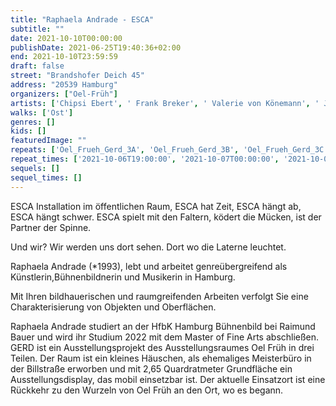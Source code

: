 ```yaml
---
title: "Raphaela Andrade - ESCA"
subtitle: ""
date: 2021-10-10T00:00:00
publishDate: 2021-06-25T19:40:36+02:00
end: 2021-10-10T23:59:59
draft: false
street: "Brandshofer Deich 45"
address: "20539 Hamburg"
organizers: ["Oel-Früh"]
artists: ['Chipsi Ebert', ' Frank Breker', ' Valerie von Könemann', ' Jil Lahr', ' Tatjana-Peng Zchei']
walks: ['Ost']
genres: []
kids: []
featuredImage: ""
repeats: ['Oel_Frueh_Gerd_3A', 'Oel_Frueh_Gerd_3B', 'Oel_Frueh_Gerd_3C', 'Oel_Frueh_Gerd_3D']
repeat_times: ['2021-10-06T19:00:00', '2021-10-07T00:00:00', '2021-10-08T00:00:00', '2021-10-09T00:00:00']
sequels: []
sequel_times: []
---
```


ESCA Installation im öffentlichen Raum, ESCA hat Zeit, ESCA hängt ab, ESCA hängt schwer. ESCA spielt mit den Faltern, ködert die Mücken, ist der Partner der Spinne.  

Und wir? Wir werden uns dort sehen. Dort wo die Laterne leuchtet. 

Raphaela Andrade (\*1993), lebt und arbeitet genreübergreifend als Künstlerin,Bühnenbildnerin und Musikerin in Hamburg.

Mit Ihren bildhauerischen und raumgreifenden Arbeiten verfolgt Sie eine Charakterisierung von Objekten und Oberflächen.

Raphaela Andrade studiert an der HfbK Hamburg Bühnenbild bei Raimund Bauer und wird ihr Studium 2022 mit dem Master of Fine Arts abschließen. GERD ist ein Ausstellungsprojekt des Ausstellungsraumes Oel Früh in drei Teilen. Der Raum ist ein kleines Häuschen, als ehemaliges Meisterbüro in der Billstraße erworben und mit 2,65  Quardratmeter  Grundfläche ein Ausstellungsdisplay, das mobil einsetzbar ist. Der aktuelle Einsatzort ist eine Rückkehr zu den Wurzeln von Oel Früh an den Ort, wo es begann.